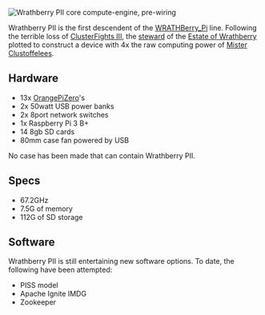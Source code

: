 ![Wrathberry PII core compute-engine, pre-wiring](assets/images/Wrathberry_PII.JPG)

Wrathberry PII is the first descendent of the
[WRATHBerry\_Pi](WRATHBerry_Pi "wikilink") line. Following the terrible
loss of [ClusterFights III](ClusterFights_III "wikilink"), the
[steward](User:daniel.robert.lewis "wikilink") of the [Estate of
Wrathberry](Estate_of_Wrathberry "wikilink") plotted to construct a
device with 4x the raw computing power of [Mister
Clustoffelees](Mister_Clustoffelees "wikilink").

Hardware
--------

-   13x [OrangePiZero](OrangePiZero "wikilink")\'s
-   2x 50watt USB power banks
-   2x 8port network switches
-   1x Raspberry Pi 3 B+
-   14 8gb SD cards
-   80mm case fan powered by USB

No case has been made that can contain Wrathberry PII.

Specs
-----

-   67.2GHz
-   7.5G of memory
-   112G of SD storage

Software
--------

Wrathberry PII is still entertaining new software options. To date, the
following have been attempted:

-   PISS model
-   Apache Ignite IMDG
-   Zookeeper
